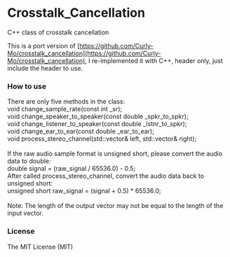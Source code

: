 # Crosstalk_Cancellation
C++ class of crosstalk cancellation

This is a port version of [https://github.com/Curly-Mo/crosstalk_cancellation](https://github.com/Curly-Mo/crosstalk_cancellation), I re-implemented it with C++, header only, just include the header to use.

### How to use
There are only five methods in the class:<br/>
void change_sample_rate(const int _sr);<br/>
void change_speaker_to_speaker(const double _spkr_to_spkr);<br/>
void change_listener_to_speaker(const double _lstnr_to_spkr);<br/>
void change_ear_to_ear(const double _ear_to_ear);<br/>
void process_stereo_channel(std::vector<double>& left, std::vector<double>& right);<br/>
<br/>
If the raw audio sample format is unsigned short, please convert the audio data to double:<br/>
double signal = (raw_signal / 65536.0) - 0.5;<br/>
After called process_stereo_channel, convert the audio data back to unsigned short:<br/>
unsigned short raw_signal = (signal + 0.5) * 65536.0;<br/>
<br/>
Note: The length of the output vector may not be equal to the length of the input vector.

### License
The MIT License (MIT)
